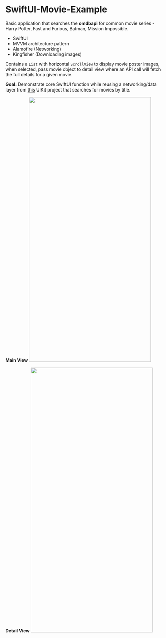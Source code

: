 # SwiftUI-Movie-Example

Basic application that searches the **omdbapi** for common movie series - Harry Potter, Fast and Furious, Batman, Mission Impossible.

 - SwiftUI 
 - MVVM architecture pattern
 - Alamofire (Networking)
 - Kingfisher (Downloading images)

Contains a `List` with horizontal `ScrollView` to display movie poster images, when selected, pass movie object to detail view where an API call will fetch the full details for a given movie. 

**Goal:** Demonstrate core SwiftUI function while reusing a networking/data layer from [this](https://github.com/jackintosh7/Swift-Movie-Search-Challenge) UIKit project that searches for movies by title. 

**Main View**
<img src="https://user-images.githubusercontent.com/6379311/109381068-09d83280-78a6-11eb-915a-48f2fbd05196.png" height=844 width=390>

**Detail View**
<img src="https://user-images.githubusercontent.com/6379311/109381073-0cd32300-78a6-11eb-8ac1-be17f9d54e06.png" height=844 width=390>
